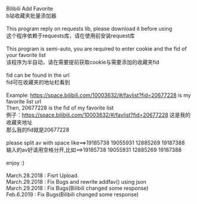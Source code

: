 Bilibili Add Favorite<br>
b站收藏夹批量添加器<br>
<br>
This program reply on requests lib, please download it before using<br>
这个程序依赖于requests库，请在使用前安装request库<br>
<br>
This program is semi-auto, you are required to enter cookie and the fid of your favorite list<br>
该程序为半自动，请在需要提前获取cookie与需要添加的收藏夹fid<br>
<br>
fid can be found in the url<br>
fid可在收藏夹的地址栏看到<br>
<br>
Example: https://space.bilibili.com/10003632/#/favlist?fid=20677228 is my favorite list url<br>
Then, 20677228 is the fid of my favorite list<br>
例子：https://space.bilibili.com/10003632/#/favlist?fid=20677228 这是我的收藏夹地址<br>
那么我的fid就是20677228<br>
<br>
please split av with space like==>19185738 19055931 12885269 19187388<br>
输入的av好请用空格分开,比如==>19185738 19055931 12885269 19187388<br>
<br>
enjoy :)<br>
<br>
March.28.2018 : Fisrt Upload.<br>
March.29.2018 : Fix Bugs and rewrite addfav() using json<br>
March.29.2018 : Fix Bugs(Bilibili changed some response)<br>
Feb.6.2019 : Fix Bugs(Bilibili changed some response)<br>


